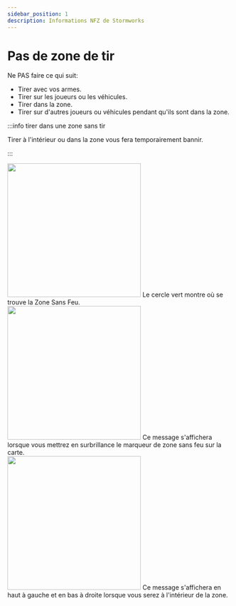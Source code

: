 ```yaml
---
sidebar_position: 1
description: Informations NFZ de Stormworks
---
```


# Pas de zone de tir

Ne PAS faire ce qui suit:
- Tirer avec vos armes.
- Tirer sur les joueurs ou les véhicules.
- Tirer dans la zone.
- Tirer sur d'autres joueurs ou véhicules pendant qu'ils sont dans la zone.

:::info tirer dans une zone sans tir

Tirer à l'intérieur ou dans la zone vous fera temporairement bannir.

:::  

  <div class="flex-vcenter mb-1">
    <img src="/img/nfz/nfzmapzone.png" width="300px"/>
    Le cercle vert montre où se trouve la Zone Sans Feu.
  </div>

  <div class="flex-vcenter mb-1">
    <img src="/img/nfz/nfzmappopup.png" width="300px"/>
    Ce message s'affichera lorsque vous mettrez en surbrillance le marqueur de zone sans feu sur la carte.
  </div>

  <div class="flex-vcenter">
    <img src="/img/nfz/nfzmsgpopup.png" width="300px"/>
    Ce message s'affichera en haut à gauche et en bas à droite lorsque vous serez à l'intérieur de la zone.
  </div>
